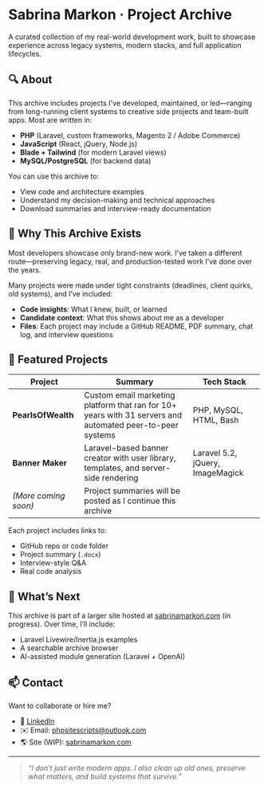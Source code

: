 # Sabrina Markon · Project Archive

A curated collection of my real-world development work, built to showcase experience across legacy systems, modern stacks, and full application lifecycles.

## 🔍 About

This archive includes projects I've developed, maintained, or led—ranging from long-running client systems to creative side projects and team-built apps. Most are written in:

- **PHP** (Laravel, custom frameworks, Magento 2 / Adobe Commerce)
- **JavaScript** (React, jQuery, Node.js)
- **Blade + Tailwind** (for modern Laravel views)
- **MySQL/PostgreSQL** (for backend data)

You can use this archive to:
- View code and architecture examples
- Understand my decision-making and technical approaches
- Download summaries and interview-ready documentation

## 🧠 Why This Archive Exists

Most developers showcase only brand-new work. I’ve taken a different route—preserving legacy, real, and production-tested work I’ve done over the years.

Many projects were made under tight constraints (deadlines, client quirks, old systems), and I’ve included:
- **Code insights**: What I knew, built, or learned
- **Candidate context**: What this shows about me as a developer
- **Files**: Each project may include a GitHub README, PDF summary, chat log, and interview questions

## 📂 Featured Projects

| Project | Summary | Tech Stack |
|--------|---------|------------|
| **PearlsOfWealth** | Custom email marketing platform that ran for 10+ years with 31 servers and automated peer-to-peer systems | PHP, MySQL, HTML, Bash |
| **Banner Maker** | Laravel-based banner creator with user library, templates, and server-side rendering | Laravel 5.2, jQuery, ImageMagick |
| *(More coming soon)* | Project summaries will be posted as I continue this archive | |

Each project includes links to:
- GitHub repo or code folder
- Project summary (`.docx`)
- Interview-style Q&A
- Real code analysis

## 🚀 What’s Next

This archive is part of a larger site hosted at [sabrinamarkon.com](https://sabrinamarkon.com) (in progress). Over time, I’ll include:

- Laravel Livewire/Inertia.js examples
- A searchable archive browser
- AI-assisted module generation (Laravel + OpenAI)

## 📫 Contact

Want to collaborate or hire me?

- 🔗 [LinkedIn](https://www.linkedin.com/in/sabrinamarkon/)
- ✉️ Email: phpsitescripts@outlook.com
- 🌎 Site (WIP): [sabrinamarkon.com](https://sabrinamarkon.com)

---

> _“I don’t just write modern apps. I also clean up old ones, preserve what matters, and build systems that survive.”_
